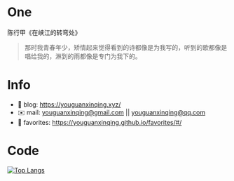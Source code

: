 
# One 
 
  
陈行甲《在峡江的转弯处》 
 
>那时我青春年少，矫情起来觉得看到的诗都像是为我写的，听到的歌都像是唱给我的，淋到的雨都像是专门为我下的。        
 

# Info

- 📝 blog: https://youguanxinqing.xyz/
- ✉️  mail: youguanxinqing@gmail.com || youguanxinqing@qq.com
- 📙 favorites: https://youguanxinqing.github.io/favorites/#/

# Code
[![Top Langs](https://github-readme-stats.vercel.app/api/top-langs/?username=anuraghazra&layout=compact)](https://github.com/anuraghazra/github-readme-stats)
